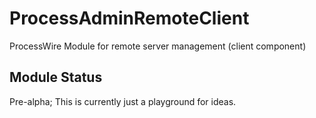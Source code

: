 # ProcessAdminRemoteClient
ProcessWire Module for remote server management (client component)

## Module Status
Pre-alpha; This is currently just a playground for ideas.
